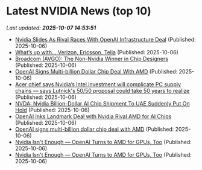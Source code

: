 # Latest NVIDIA News (top 10)
_Last updated: **2025-10-07 14:53:51**_

- [Nvidia Slides As Rival Races With OpenAI Infrastructure Deal](https://biztoc.com/x/588b41f0c758604e) (Published: 2025-10-06)
- [What’s up with… Verizon, Ericsson, Telia](https://www.telecomtv.com/content/access-evolution/what-s-up-with-verizon-ericsson-telia-53979/) (Published: 2025-10-06)
- [Broadcom (AVGO): The Non-Nvidia Winner in Chip Designers](https://finance.yahoo.com/news/broadcom-avgo-non-nvidia-winner-144718126.html) (Published: 2025-10-06)
- [OpenAI Signs Multi-billion Dollar Chip Deal With AMD](https://www.ibtimes.com/openai-signs-multi-billion-dollar-chip-deal-amd-3785794) (Published: 2025-10-06)
- [Acer chief says Nvidia’s Intel investment will complicate PC supply chains — says Lutnick's 50/50 proposal could take 50 years to realize](https://www.tomshardware.com/tech-industry/acer-chief-says-nvidias-intel-investment-will-complicate-pc-supply-chains-says-lutnicks-50-50-proposal-could-take-50-years-to-realize) (Published: 2025-10-06)
- [NVDA: Nvidia Billion-Dollar AI Chip Shipment To UAE Suddenly Put On Hold](https://finance.yahoo.com/news/nvda-nvidia-billion-dollar-ai-143923421.html) (Published: 2025-10-06)
- [OpenAI Inks Landmark Deal with Nvidia Rival AMD for AI Chips](https://www.breitbart.com/tech/2025/10/06/openai-inks-landmark-deal-with-nvidia-rival-amd-for-ai-chips/) (Published: 2025-10-06)
- [OpenAI signs multi-billion dollar chip deal with AMD](https://finance.yahoo.com/news/openai-signs-multi-billion-dollar-143713948.html) (Published: 2025-10-06)
- [Nvidia Isn't Enough — OpenAI Turns to AMD for GPUs, Too](https://uk.pcmag.com/ai/160456/nvidia-isnt-enough-openai-turns-to-amd-for-gpus-too) (Published: 2025-10-06)
- [Nvidia Isn't Enough — OpenAI Turns to AMD for GPUs, Too](https://me.pcmag.com/en/ai/32649/nvidia-isnt-enough-openai-turns-to-amd-for-gpus-too) (Published: 2025-10-06)
